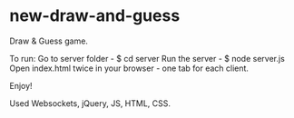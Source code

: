 # new-draw-and-guess

Draw & Guess game.

To run:
Go to server folder - $ cd server
Run the server - $ node server.js
Open index.html twice in your browser - one tab for each client.

Enjoy!

Used Websockets, jQuery, JS, HTML, CSS.

